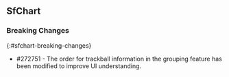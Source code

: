 ## SfChart

### Breaking Changes
{:#sfchart-breaking-changes}

* \#272751 - The order for trackball information in the grouping feature has been modified to improve UI understanding.
